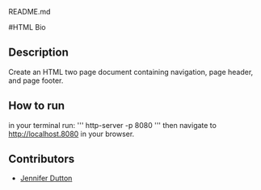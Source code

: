 README.md

#HTML Bio


## Description
Create an HTML two page document containing navigation, page header, and page footer.

## How to run
in your terminal run:
'''
http-server -p 8080
'''
then navigate to http://localhost.8080 in your browser.


## Contributors

- [Jennifer Dutton](https://github.com/jduttondesign)


